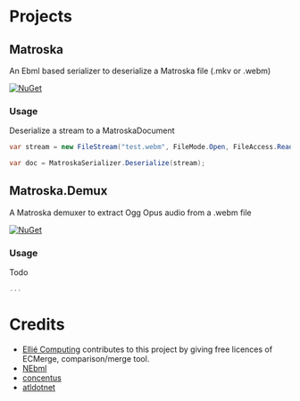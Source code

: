 # Projects

## Matroska
An Ebml based serializer to deserialize a Matroska file (.mkv or .webm)

[![NuGet](https://buildstats.info/nuget/Matroska.Demux)](https://www.nuget.org/packages/Matroska.Demux)

### Usage
Deserialize a stream to a MatroskaDocument
``` c#
var stream = new FileStream("test.webm", FileMode.Open, FileAccess.Read);

var doc = MatroskaSerializer.Deserialize(stream);
```


## Matroska.Demux
A Matroska demuxer to extract Ogg Opus audio from a .webm file

[![NuGet](https://buildstats.info/nuget/Matroska)](https://www.nuget.org/packages/Matroska)

### Usage
Todo
``` c#
...
```

# Credits
- [Ellié Computing](http://www.elliecomputing.com) contributes to this project by giving free licences of ECMerge, comparison/merge tool.
- [NEbml](https://github.com/OlegZee/NEbml)
- [concentus](https://github.com/lostromb/concentus)
- [atldotnet](https://github.com/Zeugma440/atldotnet)